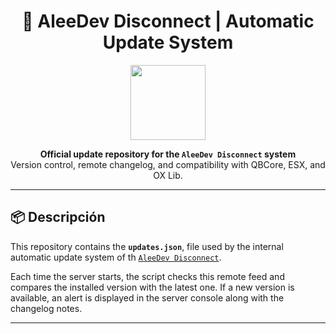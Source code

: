 <h1 align="center">🚀 AleeDev Disconnect | Automatic Update System</h1>

<p align="center">
  <img src="https://i.postimg.cc/BnZ5RgFh/ALEEDEV100x100.png" width="120">
</p>

<p align="center"> <b>Official update repository for the <code>AleeDev Disconnect</code> system</b><br>
  Version control, remote changelog, and compatibility with QBCore, ESX, and OX Lib. 
</p>

---

## 📦 Descripción

This repository contains the **`updates.json`**, file used by the internal automatic update system of th 
[`AleeDev Disconnect`](https://portal.cfx.re/assets/granted-assets).

Each time the server starts, the script checks this remote feed and compares the installed version with the latest one.
If a new version is available, an alert is displayed in the server console along with the changelog notes.

---
